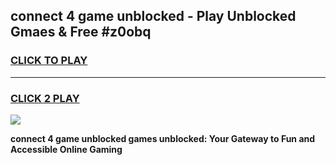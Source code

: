 
## connect 4 game unblocked - Play Unblocked Gmaes & Free #z0obq
<h3>
<a href="https://news.freeplayer.one?title=connect_4_game_unblocked&ref=03M">CLICK TO PLAY</a></h3>
<hr>

<h3>
<a href="https://news.freeplayer.one?title=connect_4_game_unblocked&ref=03M">CLICK 2 PLAY</a>
  
</h3>

<a href="https://news.freeplayer.one?title=connect_4_game_unblocked&ref=03M"><img src="https://clearcache.store/games.png"></a>


**connect 4 game unblocked games unblocked: Your Gateway to Fun and Accessible Online Gaming**
